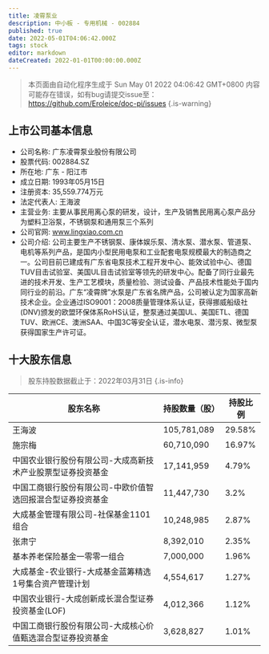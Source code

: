 ```yaml
---
title: 凌霄泵业
description: 中小板 - 专用机械 - 002884
published: true
date: 2022-05-01T04:06:42.000Z
tags: stock
editor: markdown
dateCreated: 2022-01-01T00:00:00.000Z
---
```


> 本页面由自动化程序生成于 Sun May 01 2022 04:06:42 GMT+0800
> 内容可能存在错误，如有bug请提交issue至：https://github.com/Eroleice/doc-pi/issues
{.is-warning}

## 上市公司基本信息
- 公司名称: 广东凌霄泵业股份有限公司
- 股票代码: 002884.SZ
- 所在地: 广东 - 阳江市
- 成立日期: 1993年05月15日
- 注册资本: 35,559.774万元
- 法定代表人: 王海波
- 主营业务: 主要从事民用离心泵的研发，设计，生产及销售民用离心泵产品分为塑料卫浴泵，不锈钢泵和通用泵三个系列
- 公司官网: www.lingxiao.com.cn
- 公司介绍: 公司主要生产不锈钢泵、康体娱乐泵、清水泵、潜水泵、管道泵、电机等系列产品，是国内小型民用电泵和工业配套电泵规模最大的制造商之一。公司目前已建成有广东省电泵技术工程开发中心、能效试验中心、德国TUV目击试验室、美国UL目击试验室等领先的研发中心。配备了同行业最先进的技术开发、生产工艺模块，质量检验、测试设备、产品技术性能处于国内同行业的前沿。广东“凌霄牌”水泵是广东省名牌产品，公司被认定为国家高新技术企业。企业通过ISO9001：2008质量管理体系认证，获得挪威船级社(DNV)颁发的欧盟环保体系RoHS认证，整泵通过美国UL、美国ETL、德国TUV、欧洲CE、澳洲SAA、中国3C等安全认证，潜水电泵、潜污泵、微型泵获得国家生产许可证。


## 十大股东信息
> 股东持股数据截止于：2022年03月31日
{.is-info}

| 股东名称 | 持股数量（股） | 持股比例 |
| --- | --- | --- |
| 王海波 | 105,781,089 | 29.58% |
| 施宗梅 | 60,710,090 | 16.97% |
| 中国农业银行股份有限公司-大成高新技术产业股票型证券投资基金 | 17,141,959 | 4.79% |
| 中国工商银行股份有限公司-中欧价值智选回报混合型证券投资基金 | 11,447,730 | 3.2% |
| 大成基金管理有限公司-社保基金1101组合 | 10,248,985 | 2.87% |
| 张肃宁 | 8,392,010 | 2.35% |
| 基本养老保险基金一零零一组合 | 7,000,000 | 1.96% |
| 大成基金-农业银行-大成基金蓝筹精选1号集合资产管理计划 | 4,554,617 | 1.27% |
| 中国农业银行-大成创新成长混合型证券投资基金(LOF) | 4,012,366 | 1.12% |
| 中国工商银行股份有限公司-大成核心价值甄选混合型证券投资基金 | 3,628,827 | 1.01% |




